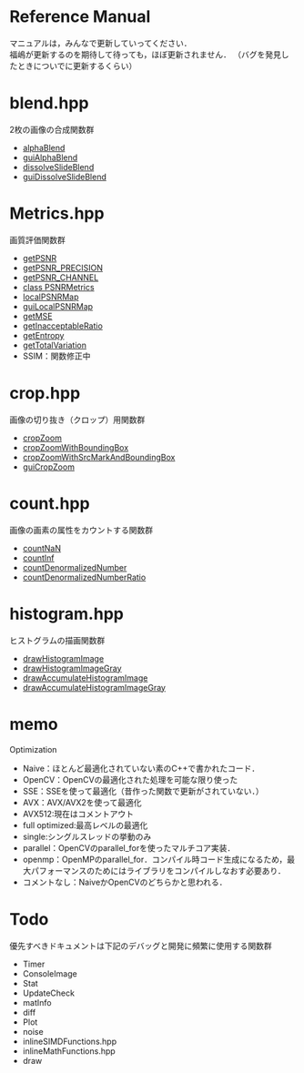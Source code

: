 Reference Manual
================

マニュアルは，みんなで更新していってください．  
福嶋が更新するのを期待して待っても，ほぼ更新されません．
（バグを発見したときについでに更新するくらい）

# blend.hpp
2枚の画像の合成関数群
* [alphaBlend](blend_jp.md "#alphaBlend")
* [guiAlphaBlend](blend_jp.md "#guiAlphaBlend")
* [dissolveSlideBlend](blend_jp.md "#dissolveSlideBlend")
* [guiDissolveSlideBlend](blend_jp.md "#guiDissolveSlideBlend")

# Metrics.hpp
画質評価関数群
 * [getPSNR](metrics_jp.md "#getPSNR")
 * [getPSNR_PRECISION](metrics_jp.md "getPSNR_PRECISION")
 * [getPSNR_CHANNEL](metrics_jp.md "#getPSNR_CHANNEL")
 * [class PSNRMetrics](metrics_jp.md "class PSNRMetrics")
 * [localPSNRMap](metrics_jp.md "localPSNRMap")
 * [guiLocalPSNRMap](metrics_jp.md "guiLocalPSNRMap")
 * [getMSE](metrics_jp.md "#getMSE")
 * [getInacceptableRatio](metrics_jp.md "getInacceptableRatio")
 * [getEntropy](metrics_jp.md "#getEntropy")
 * [getTotalVariation](metrics_jp.md "#getTotalVariation")
 * SSIM：関数修正中
 
# crop.hpp
画像の切り抜き（クロップ）用関数群
 * [cropZoom](crop_jp.md "#cropZoom")
 * [cropZoomWithBoundingBox](crop_jp.md "#cropZoomWithBoundingBox")
 * [cropZoomWithSrcMarkAndBoundingBox](crop_jp.md "#cropZoomWithSrcMarkAndBoundingBox")
 * [guiCropZoom](crop_jp.md "#guiCropZoom")

# count.hpp
画像の画素の属性をカウントする関数群
 * [countNaN](count_jp.md "#countNaN")
 * [countInf](count_jp.md "#countInf")
 * [countDenormalizedNumber](count_jp.md "#countDenormalizedNumber")
 * [countDenormalizedNumberRatio](count_jp.md "#countDenormalizedNumberRatio")

# histogram.hpp
ヒストグラムの描画関数群
 * [drawHistogramImage](histogram_jp.md "#drawHistogramImage")
 * [drawHistogramImageGray](histogram_jp.md "#drawHistogramImageGray")
 * [drawAccumulateHistogramImage](histogram_jp.md "#drawAccumulateHistogramImage")
 * [drawAccumulateHistogramImageGray](histogram_jp.md "#drawAccumulateHistogramImageGray")

# memo
Optimization
* Naive：ほとんど最適化されていない素のC++で書かれたコード．
* OpenCV：OpenCVの最適化された処理を可能な限り使った
* SSE：SSEを使って最適化（昔作った関数で更新がされていない．）
* AVX：AVX/AVX2を使って最適化
* AVX512:現在はコメントアウト
* full optimized:最高レベルの最適化
* single:シングルスレッドの挙動のみ
* parallel：OpenCVのparallel_forを使ったマルチコア実装．
* openmp：OpenMPのparallel_for．コンパイル時コード生成になるため，最大パフォーマンスのためにはライブラリをコンパイルしなおす必要あり．
* コメントなし：NaiveかOpenCVのどちらかと思われる．
# Todo
優先すべきドキュメントは下記のデバッグと開発に頻繁に使用する関数群

* Timer
* ConsoleImage
* Stat
* UpdateCheck
* matInfo
* diff
* Plot
* noise
* inlineSIMDFunctions.hpp
* inlineMathFunctions.hpp
* draw
